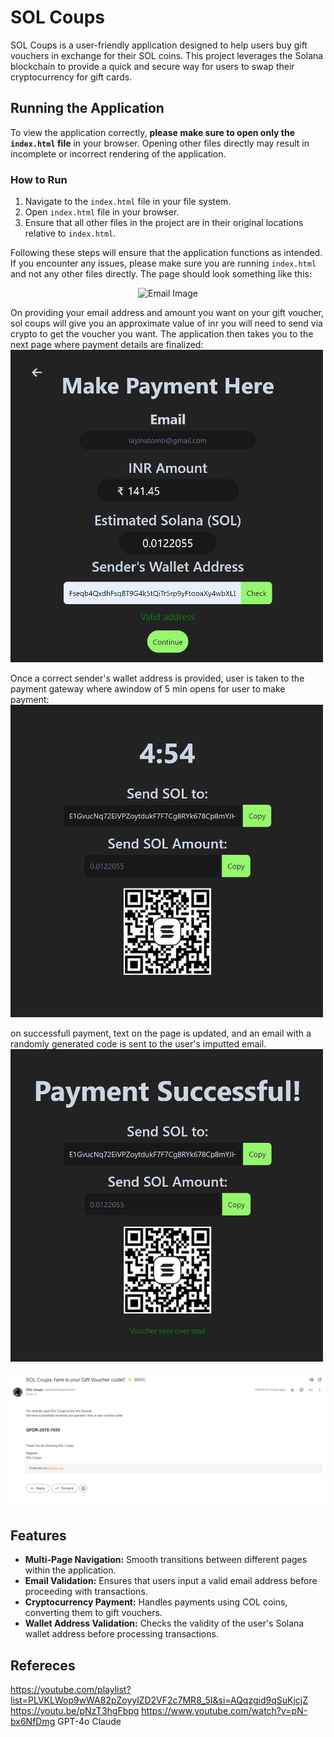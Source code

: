 # SOL Coups

SOL Coups is a user-friendly application designed to help users buy gift vouchers in exchange for their SOL coins. This project leverages the Solana blockchain to provide a quick and secure way for users to swap their cryptocurrency for gift cards. 

## Running the Application

To view the application correctly, **please make sure to open only the `index.html` file** in your browser. Opening other files directly may result in incomplete or incorrect rendering of the application.

### How to Run

1. Navigate to the `index.html` file in your file system.
2. Open `index.html` file in your browser.
3. Ensure that all other files in the project are in their original locations relative to `index.html`.

Following these steps will ensure that the application functions as intended. If you encounter any issues, please make sure you are running `index.html` and not any other files directly. The page should look something like this:
<div style="text-align: center;">
  <img src="images/page1" alt="Email Image" width="500" height= "500">
</div>


On providing your email address and amount you want on your gift voucher, sol coups will give you an approximate value of inr you will need to send via crypto to get the voucher you want. The application then takes you to the next page where payment details are finalized:
![Page2](images/page2.png)

Once a correct sender's wallet address is provided, user is taken to the payment gateway where awindow of 5 min opens for user to make payment:
![Page3.1](images/page3.1.png)

on successfull payment, text on the page is updated, and an email with a randomly generated code is sent to the user's imputted email.
![Page3.2](images/page3.2.png)



![Email](images/email.png)



## Features

- **Multi-Page Navigation:** Smooth transitions between different pages within the application.
- **Email Validation:** Ensures that users input a valid email address before proceeding with transactions.
- **Cryptocurrency Payment:** Handles payments using COL coins, converting them to gift vouchers.
- **Wallet Address Validation:** Checks the validity of the user's Solana wallet address before processing transactions.

## Refereces

https://youtube.com/playlist?list=PLVKLWop9wWA82pZoyylZD2VF2c7MR8_5I&si=AQqzgid9qSuKjcjZ
https://youtu.be/pNzT3hgFbpg
https://www.youtube.com/watch?v=pN-bx6NfDmg
GPT-4o
Claude
